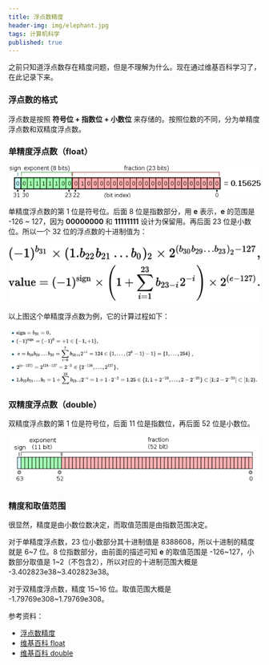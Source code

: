 ```yaml
---
title: 浮点数精度
header-img: img/elephant.jpg
tags: 计算机科学
published: true
---
```


之前只知道浮点数存在精度问题，但是不理解为什么。现在通过维基百科学习了，在此记录下来。

### 浮点数的格式

浮点数是按照 **符号位 + 指数位 + 小数位** 来存储的。按照位数的不同，分为单精度浮点数和双精度浮点数。

### 单精度浮点数（float）

![single](/post_img/float-precision/float.png)

单精度浮点数的第 1 位是符号位。后面 8 位是指数部分，用 **e** 表示，**e** 的范围是 -126 ~ 127，因为 **00000000** 和 **11111111** 设计为保留用。再后面 23 位是小数位。所以一个 32 位的浮点数的十进制值为：

![float value](/post_img/float-precision/float-val.svg)
![float value2](/post_img/float-precision/float-val2.svg)

以上图这个单精度浮点数为例，它的计算过程如下：

![float value3](/post_img/float-precision/float-val3.jpg)

### 双精度浮点数（double）

双精度浮点数的第 1 位是符号位，后面 11 位是指数位，再后面 52 位是小数位。

![double](/post_img/float-precision/double.png)

### 精度和取值范围

很显然，精度是由小数位数决定，而取值范围是由指数范围决定。

对于单精度浮点数，23 位小数部分其十进制值是 8388608，所以十进制的精度就是 6~7 位。8 位指数部分，由前面的描述可知 **e** 的取值范围是 -126~127，小数部分取值是 1~2（不包含2），所以对应的十进制范围大概是 -3.402823e38~3.402823e38。

对于双精度浮点数，精度 15~16 位。取值范围大概是 -1.79769e308~1.79769e308。

参考资料：

+ [浮点数精度](http://blog.csdn.net/dxy612/article/details/5518477/)
+ [维基百科 float](https://en.wikipedia.org/wiki/Single-precision_floating-point_format)
+ [维基百科 double](https://en.wikipedia.org/wiki/Double-precision_floating-point_format)
